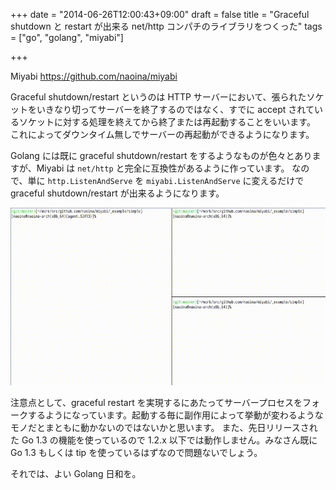 +++
date = "2014-06-26T12:00:43+09:00"
draft = false
title = "Graceful shutdown と restart が出来る net/http コンパチのライブラリをつくった"
tags = ["go", "golang", "miyabi"]

+++

Miyabi
https://github.com/naoina/miyabi

Graceful shutdown/restart というのは HTTP サーバーにおいて、張られたソケットをいきなり切ってサーバーを終了するのではなく、すでに accept されているソケットに対する処理を終えてから終了または再起動することをいいます。
これによってダウンタイム無しでサーバーの再起動ができるようになります。

Golang には既に graceful shutdown/restart をするようなものが色々とありますが、Miyabi は `net/http` と完全に互換性があるように作っています。
なので、単に `http.ListenAndServe` を `miyabi.ListenAndServe` に変えるだけで graceful shutdown/restart が出来るようになります。

![miyabi.gif](/image/2776dcd1-afa7-5a35-9cc5-7cbacae1acf4.gif)

注意点として、graceful restart を実現するにあたってサーバープロセスをフォークするようになっています。起動する毎に副作用によって挙動が変わるようなモノだとまともに動かないのではないかと思います。
また、先日リリースされた Go 1.3 の機能を使っているので 1.2.x 以下では動作しません。みなさん既に Go 1.3 もしくは tip を使っているはずなので問題ないでしょう。

それでは、よい Golang 日和を。
